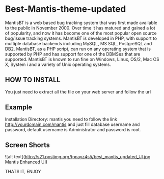 Best-Mantis-theme-updated
=========================

MantisBT is a web based bug tracking system that was first made available to the public in November 2000. Over time it has matured and gained a lot of popularity, and now it has become one of the most popular open source bug/issue tracking systems. MantisBT is developed in PHP, with support to multiple database backends including MySQL, MS SQL, PostgreSQL and DB2.  MantisBT, as a PHP script, can run on any operating system that is supported by PHP and has support for one of the DBMSes that are supported. MantisBT is known to run fine on Windows, Linux, OS/2, Mac OS X, System i and a variety of Unix operating systems.

HOW TO INSTALL
--------------------------------------------------------------------------------------
You just need to extract all the file on your web server and follow the url 

Example
---------------------------------------------------------------------------------------
Installation Directory: mantis
you need to follow the link http://yourdomain.com/mantis 
and just fill database username and password, default username is Administrator and password is root.

Screen Shorts
---------------------------------------------------------------------------------------
![alt text](http://s21.postimg.org/tpnayz4s5/best_mantis_updated_UI.jpg Mantis Enhanced UI)



THATS IT, ENJOY
